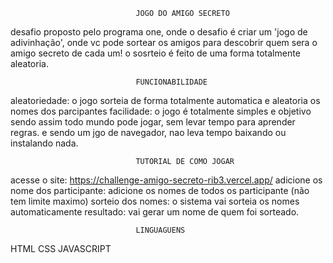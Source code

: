                                 JOGO DO AMIGO SECRETO

desafio proposto pelo programa one, onde o desafio é criar um 'jogo de adivinhação', onde vc pode sortear os amigos para descobrir quem sera o amigo secreto de cada um! o sosrteio é feito de uma forma totalmente aleatoria.

                                FUNCIONABILIDADE

aleatoriedade: o jogo sorteia de forma totalmente automatica e aleatoria os nomes dos parcipantes
facilidade: o jogo é totalmente simples e objetivo sendo assim todo mundo pode jogar, sem levar tempo para aprender regras. e sendo um jgo de navegador, nao leva tempo baixando ou instalando nada.

                                TUTORIAL DE COMO JOGAR

acesse o site: https://challenge-amigo-secreto-rib3.vercel.app/
adicione os nome dos participante: adicione os nomes de todos os participante (não tem limite maximo)
sorteio dos nomes: o sistema vai sorteia os nomes automaticamente
resultado: vai gerar um nome de quem foi sorteado.

                                LINGUAGUENS 

HTML
CSS
JAVASCRIPT




